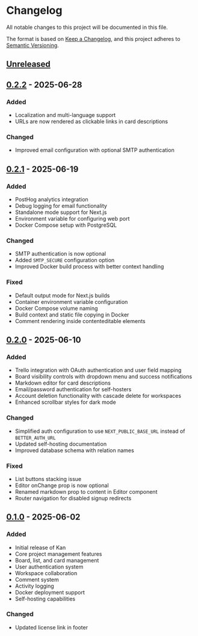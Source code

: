 # Changelog

All notable changes to this project will be documented in this file.

The format is based on [Keep a Changelog](https://keepachangelog.com/en/1.0.0/),
and this project adheres to [Semantic Versioning](https://semver.org/spec/v2.0.0.html).

## [Unreleased](https://github.com/kanbn/kan/compare/v0.2.2...HEAD)

## [0.2.2](https://github.com/kanbn/kan/compare/v0.2.1...v0.2.2) - 2025-06-28

### Added

- Localization and multi-language support
- URLs are now rendered as clickable links in card descriptions

### Changed

- Improved email configuration with optional SMTP authentication

## [0.2.1](https://github.com/kanbn/kan/compare/v0.2.0...v0.2.1) - 2025-06-19

### Added

- PostHog analytics integration
- Debug logging for email functionality
- Standalone mode support for Next.js
- Environment variable for configuring web port
- Docker Compose setup with PostgreSQL

### Changed

- SMTP authentication is now optional
- Added `SMTP_SECURE` configuration option
- Improved Docker build process with better context handling

### Fixed

- Default output mode for Next.js builds
- Container environment variable configuration
- Docker Compose volume naming
- Build context and static file copying in Docker
- Comment rendering inside contenteditable elements

## [0.2.0](https://github.com/kanbn/kan/compare/v0.1.0...v0.2.0) - 2025-06-10

### Added

- Trello integration with OAuth authentication and user field mapping
- Board visibility controls with dropdown menu and success notifications
- Markdown editor for card descriptions
- Email/password authentication for self-hosters
- Account deletion functionality with cascade delete for workspaces
- Enhanced scrollbar styles for dark mode

### Changed

- Simplified auth configuration to use `NEXT_PUBLIC_BASE_URL` instead of `BETTER_AUTH_URL`
- Updated self-hosting documentation
- Improved database schema with relation names

### Fixed

- List buttons stacking issue
- Editor onChange prop is now optional
- Renamed markdown prop to content in Editor component
- Router navigation for disabled signup redirects

## [0.1.0](https://github.com/kanbn/kan/releases/tag/v0.1.0) - 2025-06-02

### Added

- Initial release of Kan
- Core project management features
- Board, list, and card management
- User authentication system
- Workspace collaboration
- Comment system
- Activity logging
- Docker deployment support
- Self-hosting capabilities

### Changed

- Updated license link in footer
